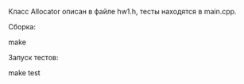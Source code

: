 Класс Allocator описан в файле hw1.h, тесты находятся в main.cpp. 

Сборка:

make

Запуск тестов:

make test
